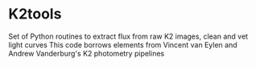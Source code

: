 # K2tools
Set of Python routines to extract flux from raw K2 images, clean and vet light curves
This code borrows elements from Vincent van Eylen and Andrew Vanderburg's K2 photometry pipelines
